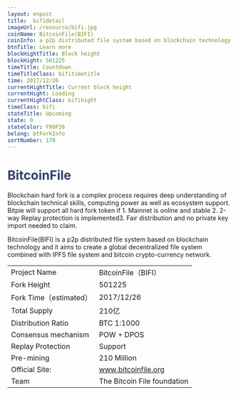 ```yaml
---
layout: enpost
title:  bifidetail
imageUrl: /resource/bifi.jpg
coinName: BitcoinFile(BIFI)
coinInfo: a p2p distributed file system based on blockchain technology
btnTitle: Learn more
blockHightTitle: Block height
blockHight: 501225
timeTitle: Countdown
timeTitleClass: bifitimetitle
time: 2017/12/26
currentHightTitle: Current block height
currentHight: Loading
currentHightClass: bifihight
timeClass: bifi
stateTitle: Upcoming
state: 0
stateColor: F99F26
belong: btForkInfo
sortNumber: 170
---
```

<h1 style="color: #2F416A">BitcoinFile</h1>
<p class="summarytxt">Blockchain hard fork is a complex process requires deep understanding of blockchain technical skills, computing power as well as ecosystem support. Bitpie will support all hard fork token if 1. Mainnet is online and stable 2. 2-way Replay protection is implemented3. Fair distribution and no private key import needed to claim.
</p>
<p>BitcoinFile(BIFI) is a p2p distributed file system based on blockchain technology and it aims to create a global decentralized file system combined with IPFS file system and bitcoin crypto-currency network.
</p>
<table class="center">
  <tbody>
    <tr>
        <td class="tablehalf">Project Name</td>
        <td class="tablehalf">BitcoinFile（BIFI）</td>
    </tr>
    <tr>
        <td>Fork Height</td>
        <td>501225</td>
    </tr>
    <tr>
        <td>Fork Time（estimated）</td>
        <td>2017/12/26</td>
    </tr>
    <tr>
        <td>Total Supply</td>
        <td>210亿</td>
    </tr>
    <tr>
        <td>Distribution Ratio</td>
        <td>BTC 1:1000</td>
    </tr>
    <tr>
        <td>Consensus mechanism</td>
        <td>POW + DPOS</td>
    </tr>
    <tr>
        <td>Replay Protection</td>
        <td>Support</td>
    </tr>
    <tr>
        <td>Pre-mining</td>
        <td>210 Million</td>
    </tr>
    <tr>
        <td>Official Site:</td>
        <td><a href="https://www.bitcoinfile.org/" target="_blank">www.bitcoinfile.org</a></td>
    </tr>
    <tr>
        <td>Team</td>
        <td>The Bitcoin File foundation</td>
    </tr>
  </tbody>
</table>